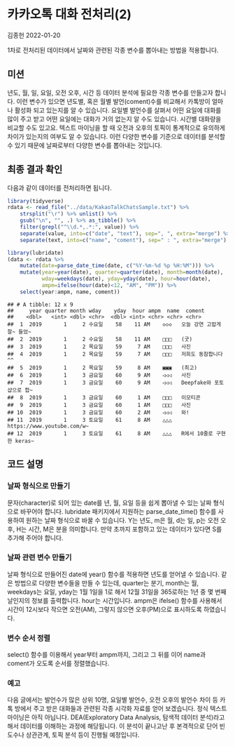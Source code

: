 카카오톡 대화 전처리(2)
================
김종헌
2022-01-20

<div class="notice--success">

1차로 전처리된 데이터에서 날짜와 관련된 각종 변수를 뽑아내는 방법을
적용합니다.

</div>

## 미션

년도, 월, 일, 요일, 오전 오후, 시간 등 데이터 분석에 필요한 각종 변수를
만들고자 합니다. 이런 변수가 있으면 년도별, 혹은 월별 발언(coment)수를
비교해서 카톡방이 얼마나 활성화 되고 있는지를 알 수 있습니다. 요일별
발언수를 살펴서 어떤 요일에 대화를 많이 주고 받고 어떤 요일에는 대화가
거의 없는지 알 수도 있습니다. 시간별 대화량을 비교할 수도 있고요. 텍스트
마이닝을 할 때 오전과 오후의 토픽이 통계적으로 유의하게 차이가 있는지의
여부도 알 수 있습니다. 이런 다양한 변수를 기준으로 데이터를 분석할 수
있기 때문에 날짜로부터 다양한 변수를 뽑아내는 것입니다.

## 최종 결과 확인

다음과 같이 데이터를 전처리하면 됩니다.

``` r
library(tidyverse)
rdata <- read_file("../data/KakaoTalkChatsSample.txt") %>%                # txt 파일 읽어오기
    strsplit("\r") %>% unlist() %>%                                       # 같은 사람의 글은 한 줄로
    gsub("\n", "", .) %>% as_tibble() %>%                                 # 줄바꿈 없애기
    filter(grepl("^\\d.*,.*:", value)) %>%                                # 숫자시작 , : 있는 것만
    separate(value, into=c("date", "text"), sep=", ", extra="merge") %>%  # 날짜와 글 분리
    separate(text, into=c("name", "coment"), sep=" : ", extra="merge")    # 이름과 글 내용 분리

library(lubridate)
(data <- rdata %>% 
    mutate(date=parse_date_time(date, c("%Y-%m-%d %p %H:%M"))) %>%      # 날짜 형식으로
    mutate(year=year(date), quarter=quarter(date), month=month(date),   # 년, 분기, 월 변수 만들기
           wday=weekdays(date), yday=yday(date), hour=hour(date),       # 요일, 일수, 시간 변수 만들기
           ampm=ifelse(hour(date)<12, "AM", "PM")) %>%                  # 오전 오후 변수 만들기
    select(year:ampm, name, coment))
```

    ## # A tibble: 12 x 9
    ##     year quarter month wday    yday  hour ampm  name  coment                    
    ##    <dbl>   <int> <dbl> <chr>  <dbl> <int> <chr> <chr> <chr>                     
    ##  1  2019       1     2 수요일    58    11 AM    ◇◇◇   오늘 강연 고맙게 잘~ 들었~
    ##  2  2019       1     2 수요일    58    11 AM    □□□   (굿)                      
    ##  3  2019       1     2 목요일    59     7 AM    □□□   사진                      
    ##  4  2019       1     2 목요일    59     7 AM    □□□   저희도 동참합니다 ^^      
    ##  5  2019       1     2 목요일    59     8 AM    ▣▣▣   (최고)                    
    ##  6  2019       1     3 금요일    60     9 AM    ◁◁◁   사진                      
    ##  7  2019       1     3 금요일    60     9 AM    ◁◁◁   Deepfake와 포토샵으로 합~ 
    ##  8  2019       1     3 금요일    60     1 AM    □□□   이모티콘                  
    ##  9  2019       1     3 금요일    60     1 AM    □□□   사진                      
    ## 10  2019       1     3 금요일    60     2 AM    ◁◁◁   와!                       
    ## 11  2019       1     3 토요일    61     8 AM    △△△   https://www.youtube.com/w~
    ## 12  2019       1     3 토요일    61     8 AM    △△△   R에서 10줄로 구현한 keras~

## 코드 설명

### 날짜 형식으로 만들기

문자(character)로 되어 있는 date를 년, 월, 요일 등을 쉽게 뽑아낼 수 있는
날짜 형식으로 바꾸어야 합니다. lubridate 패키지에서 지원하는
parse\_date\_time() 함수를 사용하여 원하는 날짜 형식으로 바꿀 수
있습니다. Y는 년도, m은 월, d는 일, p는 오전 오후, H는 시간, M은 분을
의미합니다. 만약 초까지 포함하고 있는 데이터가 있다면 S를 추가해 주어야
합니다.

### 날짜 관련 변수 만들기

날짜 형식으로 만들어진 date에 year() 함수를 적용하면 년도를 얻어낼 수
있습니다. 같은 방법으로 다양한 변수들을 만들 수 있는데, quarter는 분기,
month는 월, weekdays는 요일, yday는 1월 1일을 1로 해서 12월 31일을
365로하는 1년 중 몇 번째 날인지의 정보를 출력합니다. hour는 시간입니다.
ampm은 ifelse() 함수를 사용해서 시간이 12시보다 작으면 오전(AM), 그렇지
않으면 오후(PM)으로 표시하도록 하였습니다.

### 변수 순서 정렬

select() 함수를 이용해서 year부터 ampm까지, 그리고 그 뒤를 이어 name과
coment가 오도록 순서를 정렬했습니다.

### 예고

다음 글에서는 발언수가 많은 상위 10명, 요일별 발언수, 오전 오후의 발언수
차이 등 카톡 방에서 주고 받은 대화들과 관련된 각종 시각화 자료를 얻어
보겠습니다. 정식 텍스트 마이닝은 아직 아닙니다. DEA(Exploratory Data
Analysis, 탐색적 데이터 분석)라고 해서 데이터를 이해하는 과정에
해당됩니다. 이 분석이 끝나고난 후 본격적으로 단어 빈도수나 상관관계,
토픽 분석 등이 진행될 예정입니다.
